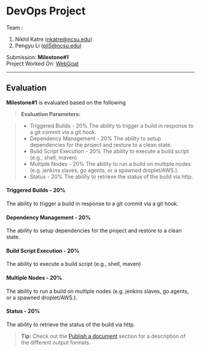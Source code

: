 DevOps Project
===================
Team :

 1. Nikhil Katre (nkatre@ncsu.edu)
 2. Pengyu Li (pli5@ncsu.edu)
 
Submission: **Milestone#1** <br>
Project Worked On: [WebGoat](https://github.com/nkatre/WebGoat) <br>


----------


Evaluation
-------------

**Milestone#1** is evaluated based on the following
> **Evaluation Parameters:**

> - Triggered Builds - 20%
> The ability to trigger a build in response to a git commit via a git hook.
> - Dependency Management - 20%
> The ability to setup dependencies for the project and restore to a clean state.
> - Build Script Execution - 20%
> The ability to execute a build script (e.g., shell, maven)
> - Multiple Nodes - 20%
> The ability to run a build on multiple nodes (e.g. jenkins slaves, go agents, or a spawned droplet/AWS.).
> - Status - 20%
> The ability to retrieve the status of the build via http.

#### <i class="icon-file"></i>Triggered Builds - 20%

The ability to trigger a build in response to a git commit via a git hook.

#### <i class="icon-folder-open"></i> Dependency Management - 20%

The ability to setup dependencies for the project and restore to a clean state.

#### <i class="icon-pencil"></i>  Build Script Execution - 20%
The ability to execute a build script (e.g., shell, maven)

#### <i class="icon-trash"></i>Multiple Nodes - 20%
 The ability to run a build on multiple nodes (e.g. jenkins slaves, go agents, or a spawned droplet/AWS.).

#### <i class="icon-hdd"></i>Status - 20%

The ability to retrieve the status of the build via http.

> **Tip:** Check out the [<i class="icon-upload"></i> Publish a document](#publish-a-document) section for a description of the different output formats.
